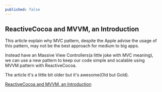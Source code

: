 ```yaml
---
published: false
---
```

## ReactiveCocoa and MVVM, an Introduction

This article explain why MVC pattern, despite the Apple advise the usage of this pattern, may not be the best approach for medium to big apps.

Instead have an Massive View Controllers(a little joke with MVC meaning), we can use a new pattern to keep our code simple and scalable using MVVM pattern with ReactiveCocoa.



The article it's a little bit older but it's awesome(Old but Gold).

[ReactiveCocoa and MVVM, an Introduction](http://www.sprynthesis.com/2014/12/06/reactivecocoa-mvvm-introduction/)